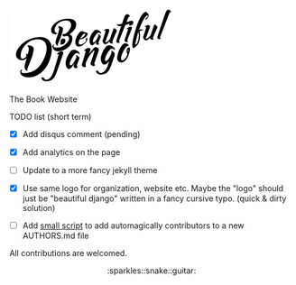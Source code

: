 <img src="assets/logo/Beautiful%20Django.png" width="300" alt="Beautiful Django">

The Book Website

TODO list (short term)

- [x] Add disqus comment (pending)
- [x] Add analytics on the page
- [ ] Update to a more fancy jekyll theme
- [x] Use same logo for organization, website etc. Maybe the "logo" should just be "beautiful django" written in a fancy cursive typo. (quick & dirty solution)
- [ ] Add [small script](https://github.com/jlevy/ghizmo) to add automagically contributors to a new AUTHORS.md file


All contributions are welcomed.

<p align="center">:sparkles::snake::guitar:</p>
